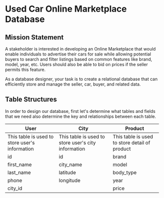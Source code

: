 # Used Car Online Marketplace Database

## Mission Statement
A stakeholder is interested in developing an Online Marketplace that would enable individuals to advertise their cars for sale while allowing potential buyers to search and filter listings based on common features like brand, model, year, etc. Users should also be able to bid on prices if the seller permits this feature. 

As a database designer, your task is to create a relational database that can efficiently store and manage the seller, car, buyer, and related data.

## Table Structures

In order to design our database, first let's determine what tables and fields that we need also determine the key and relationships between each table.

| User | City | Product | 
| --- | --- | --- |
| This table is used to store user's information | This table is used to store user's city information | This table is used to store detail of product |
| id | id | brand |
| first_name | city_name | model |
| last_name | latitude | body_type |
| phone | longitude | year |
| city_id |  | price |